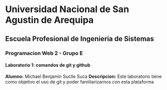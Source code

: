 # Universidad Nacional de San Agustin de Arequipa
## Escuela Profesional de Ingenieria de Sistemas
### Programacion Web 2 - Grupo E
#### Laboratorio 1: comandos de git y github
**Alumno:** Michael Benjamin Suclle Suca
**Descripcion:** Este laboratorio tiene como objetivo el uso de git y poder familiarizarnos con esta plataforma
